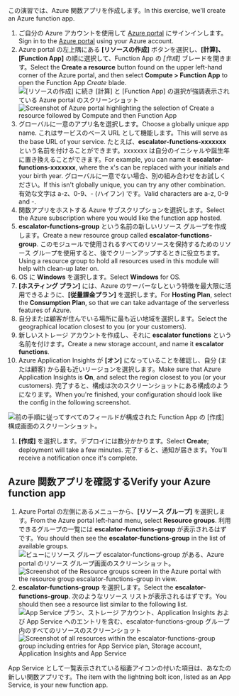 <span data-ttu-id="05c5a-101">この演習では、Azure 関数アプリを作成します。</span><span class="sxs-lookup"><span data-stu-id="05c5a-101">In this exercise, we'll create an Azure function app.</span></span>

1. <span data-ttu-id="05c5a-102">ご自分の Azure アカウントを使用して [Azure portal](https://portal.azure.com?azure-portal=true) にサインインします。</span><span class="sxs-lookup"><span data-stu-id="05c5a-102">Sign in to the [Azure portal](https://portal.azure.com?azure-portal=true) using your Azure account.</span></span>
1. <span data-ttu-id="05c5a-103">Azure portal の左上隅にある **[リソースの作成]** ボタンを選択し、**[計算]、[Function App]** の順に選択して、Function App の *[作成]* ブレードを開きます。</span><span class="sxs-lookup"><span data-stu-id="05c5a-103">Select the **Create a resource** button found on the upper left-hand corner of the Azure portal, and then select **Compute > Function App** to open the Function App *Create* blade.</span></span>
  <span data-ttu-id="05c5a-104">![*[リソースの作成]* に続き *[計算]* と *[Function App]* の選択が強調表示されている Azure portal のスクリーンショット](../images/4-create-function-app-blade.png)</span><span class="sxs-lookup"><span data-stu-id="05c5a-104">![Screenshot of Azure portal highlighting the selection of *Create a resource* followed by *Compute* and then *Function App*](../images/4-create-function-app-blade.png)</span></span>
1. <span data-ttu-id="05c5a-105">グローバルに一意のアプリ名を選択します。</span><span class="sxs-lookup"><span data-stu-id="05c5a-105">Choose a globally unique app name.</span></span> <span data-ttu-id="05c5a-106">これはサービスのベース URL として機能します。</span><span class="sxs-lookup"><span data-stu-id="05c5a-106">This will serve as the base URL of your service.</span></span> <span data-ttu-id="05c5a-107">たとえば、**escalator-functions-xxxxxxx** という名前を付けることができます。xxxxxxx は自分のイニシャルや誕生年に置き換えることができます。</span><span class="sxs-lookup"><span data-stu-id="05c5a-107">For example, you can name it **escalator-functions-xxxxxxx**, where the x's can be replaced with your initials and your birth year.</span></span> <span data-ttu-id="05c5a-108">グローバルに一意でない場合、別の組み合わせをお試しください。</span><span class="sxs-lookup"><span data-stu-id="05c5a-108">If this isn't globally unique, you can try any other combination.</span></span> <span data-ttu-id="05c5a-109">有効な文字は a-z、0-9、- (ハイフン) です。</span><span class="sxs-lookup"><span data-stu-id="05c5a-109">Valid characters are a-z, 0-9 and -.</span></span>
1. <span data-ttu-id="05c5a-110">関数アプリをホストする Azure サブスクリプションを選択します。</span><span class="sxs-lookup"><span data-stu-id="05c5a-110">Select the Azure subscription where you would like the function app hosted.</span></span>
1. <span data-ttu-id="05c5a-111">**escalator-functions-group** という名前の新しいリソース グループを作成します。</span><span class="sxs-lookup"><span data-stu-id="05c5a-111">Create a new resource group called **escalator-functions-group**.</span></span> <span data-ttu-id="05c5a-112">このモジュールで使用されるすべてのリソースを保持するためのリソース グループを使用すると、後でクリーンアップするときに役立ちます。</span><span class="sxs-lookup"><span data-stu-id="05c5a-112">Using a resource group to hold all resources used in this module will help with clean-up later on.</span></span>
1. <span data-ttu-id="05c5a-113">OS に **Windows** を選択します。</span><span class="sxs-lookup"><span data-stu-id="05c5a-113">Select **Windows** for OS.</span></span>
1. <span data-ttu-id="05c5a-114">**[ホスティング プラン]** には、Azure のサーバーなしという特徴を最大限に活用できるように、**[従量課金プラン]** を選択します。</span><span class="sxs-lookup"><span data-stu-id="05c5a-114">For **Hosting Plan**, select the **Consumption Plan**, so that we can take advantage of the serverless features of Azure.</span></span>
1. <span data-ttu-id="05c5a-115">自分または顧客が住んでいる場所に最も近い地域を選択します。</span><span class="sxs-lookup"><span data-stu-id="05c5a-115">Select the geographical location closest to you (or your customers).</span></span>
1. <span data-ttu-id="05c5a-116">新しいストレージ アカウントを作成し、それに **escalator functions** という名前を付けます。</span><span class="sxs-lookup"><span data-stu-id="05c5a-116">Create a new storage account, and name it **escalator functions**.</span></span>
1. <span data-ttu-id="05c5a-117">Azure Application Insights が **[オン]** になっていることを確認し、自分 (または顧客) から最も近いリージョンを選択します。</span><span class="sxs-lookup"><span data-stu-id="05c5a-117">Make sure that Azure Application Insights is **On**, and select the region closest to you (or your customers).</span></span>
<span data-ttu-id="05c5a-118">完了すると、構成は次のスクリーンショットにある構成のようになります。</span><span class="sxs-lookup"><span data-stu-id="05c5a-118">When you're finished, your configuration should look like the config in the following screenshot.</span></span>

  ![前の手順に従ってすべてのフィールドが構成された Function App の *[作成]* 構成画面のスクリーンショット。](../images/4-create-function-app-settings.png)

1. <span data-ttu-id="05c5a-120">**[作成]** を選択します。デプロイには数分かかります。</span><span class="sxs-lookup"><span data-stu-id="05c5a-120">Select **Create**; deployment will take a few minutes.</span></span> <span data-ttu-id="05c5a-121">完了すると、通知が届きます。</span><span class="sxs-lookup"><span data-stu-id="05c5a-121">You'll receive a notification once it's complete.</span></span>

## <a name="verify-your-azure-function-app"></a><span data-ttu-id="05c5a-122">Azure 関数アプリを確認する</span><span class="sxs-lookup"><span data-stu-id="05c5a-122">Verify your Azure function app</span></span>

1. <span data-ttu-id="05c5a-123">Azure Portal の左側にあるメニューから、**[リソース グループ]** を選択します。</span><span class="sxs-lookup"><span data-stu-id="05c5a-123">From the Azure portal left-hand menu, select **Resource groups**.</span></span> <span data-ttu-id="05c5a-124">利用できるグループの一覧には **escalator-functions-group** が表示されるはずです。</span><span class="sxs-lookup"><span data-stu-id="05c5a-124">You should then see the **escalator-functions-group** in the list of available groups.</span></span>
  <span data-ttu-id="05c5a-125">![ビューにリソース グループ **escalator-functions-group** がある、Azure portal のリソース グループ画面のスクリーンショット。](../images/4-resource-group.png)</span><span class="sxs-lookup"><span data-stu-id="05c5a-125">![Screenshot of the Resource groups screen in the Azure portal with the resource group **escalator-functions-group** in view.](../images/4-resource-group.png)</span></span>
1. <span data-ttu-id="05c5a-126">**escalator-functions-group** を選択します。</span><span class="sxs-lookup"><span data-stu-id="05c5a-126">Select the **escalator-functions-group**.</span></span> <span data-ttu-id="05c5a-127">次のようなリソース リストが表示されるはずです。</span><span class="sxs-lookup"><span data-stu-id="05c5a-127">You should then see a resource list similar to the following list.</span></span>
  <span data-ttu-id="05c5a-128">![App Service プラン、ストレージ アカウント、Application Insights および App Service へのエントリを含む、**escalator-functions-group** グループ内のすべてのリソースのスクリーンショット](../images/4-resource-list.png)</span><span class="sxs-lookup"><span data-stu-id="05c5a-128">![Screenshot of all resources within the **escalator-functions-group** group including entries for App Service plan, Storage account, Application Insights and App Service](../images/4-resource-list.png)</span></span>

<span data-ttu-id="05c5a-129">App Service として一覧表示されている稲妻アイコンの付いた項目は、あなたの新しい関数アプリです。</span><span class="sxs-lookup"><span data-stu-id="05c5a-129">The item with the lightning bolt icon, listed as an App Service, is your new function app.</span></span> 
